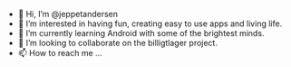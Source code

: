 - 👋 Hi, I’m @jeppetandersen
- 👀 I’m interested in having fun, creating easy to use apps and living life.
- 🌱 I’m currently learning Android with some of the brightest minds.
- 💞️ I’m looking to collaborate on the billigtlager project.
- 📫 How to reach me ...

<!---
jeppetandersen/jeppetandersen is a ✨ special ✨ repository because its `README.md` (this file) appears on your GitHub profile.
You can click the Preview link to take a look at your changes.
--->
